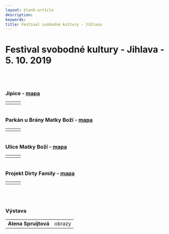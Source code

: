 ```yaml
---
layout: blank-article
description: 
keywords: 
title: Festival svobodné kultury - Jihlava
---
```


<div class="pce-hero pce-hero--entry">
    <div class="pce-hero__content">
        <h1 class="c-page-title">Festival svobodné kultury - Jihlava - 5. 10. 2019</h1><br><br>        
    </div>
</div>
<div class="row o-section-block c-emphasized-text">    
    <div class="medium-12 large-12 columns">
        <section class="o-section">
            <div class="o-secion-header o-section-header--bordered">
                <h3 class="o-section__heading t-h4-super">Jipice - <a href="https://goo.gl/maps/bPio9SAwicqPz7xc9" target="_blank" rel="noopener">mapa</a></h3>
            </div>
            <div class="u-1margin--top">
                <table>
                  <tr>
                    <td></td>
                    <td></td>
                    <td></td>
                  </tr>                                  
                </table>
            </div>
        </section>
    </div>
    <div class="medium-12 large-12 columns">
        <section class="o-section">
            <div class="o-secion-header o-section-header--bordered">
                <h3 class="o-section__heading t-h4-super">Parkán u Brány Matky Boží - <a href="https://goo.gl/maps/TAa1XV61497AitsL6" target="_blank" rel="noopener">mapa</a></h3>
            </div>
            <div class="u-1margin--top">
                <table>
                  <tr>
                    <td></td>
                    <td></td>
                    <td></td>
                  </tr>                                    
                </table>
            </div>
        </section>
    </div>
    <div class="medium-12 large-12 columns">
        <section class="o-section">
            <div class="o-secion-header o-section-header--bordered">
                <h3 class="o-section__heading t-h4-super">Ulice Matky Boží - <a href="https://goo.gl/maps/toSxU5N7QvENNYfF7" target="_blank" rel="noopener">mapa</a></h3>
            </div>
            <div class="u-1margin--top">
                <table>
                  <tr>
                    <td></td>
                    <td></td>
                    <td></td>
                  </tr>                                    
                </table>
            </div>
        </section>
    </div>
    <div class="medium-12 large-12 columns">
        <section class="o-section">
            <div class="o-secion-header o-section-header--bordered">
                <h3 class="o-section__heading t-h4-super">Projekt Dirty Family - <a href="https://goo.gl/maps/X2BJ1883bMdVTQo7A" target="_blank" rel="noopener">mapa</a></h3>
            </div>
            <div class="u-1margin--top">
                <table>
                  <tr>
                    <td></td>
                    <td></td>
                    <td></td>
                  </tr>                                    
                </table>
            </div>
        </section>
    </div>
    <br>
    <br>
    <div class="medium-12 large-12 columns">
        <section class="o-section">
            <div class="o-secion-header o-section-header--bordered">
                <h3 class="o-section__heading t-h4-super">Výstava</h3>
            </div>
            <div class="u-1margin--top">
                <table>
                  <tr>
                    <td><b>Alena Spruijtová</b></td>
                    <td>obrazy</td>                    
                  </tr>                                    
                </table>
            </div>
        </section>
    </div>
</div>

